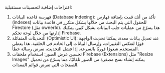   اقتراحات إضافية لتحسينات مستقبلية:


   1. فهرسة قاعدة البيانات (Database Indexing): تأكد من أنك قمت بإضافة فهارس (indexes) للحقول التي يتم البحث من خلالها بشكل متكرر في قاعدة بيانات
      Firestore (مثل ownerId). هذا يسرّع من عمليات جلب البيانات بشكل كبير. يمكنك إدارتها من خلال لوحة تحكم Firebase.
   2. التحديثات المتفائلة (Optimistic UI): عند تعديل بيانات معدة، يمكننا تحديث الواجهة فورًا لتعكس التغييرات، وإرسال البيانات إلى الخادم في الخلفية. هذا
      يعطي المستخدم شعورًا فوريًا بالسرعة. إذا فشل التحديث، نعرض رسالة خطأ.
   3. تحسين عرض الصور: استخدام ملحقات Firebase (Extensions) مثل "Resize Images" يمكنه إنشاء نسخ مصغرة من الصور تلقائيًا، مما يسرّع من تحميل الصفحات التي
      تعرض قوائم المعدات.
